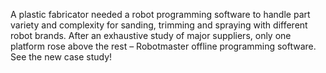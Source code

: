 A plastic fabricator needed a robot programming software to handle part variety and complexity for sanding, trimming and spraying with different robot brands. After an exhaustive study of major suppliers, only one platform rose above the rest – Robotmaster offline programming software. See the new case study!
